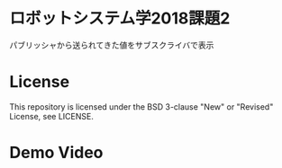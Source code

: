 # ロボットシステム学2018課題2
パブリッシャから送られてきた値をサブスクライバで表示

# License
This repository is licensed under the BSD 3-clause "New" or "Revised" License, see LICENSE.

# Demo Video

